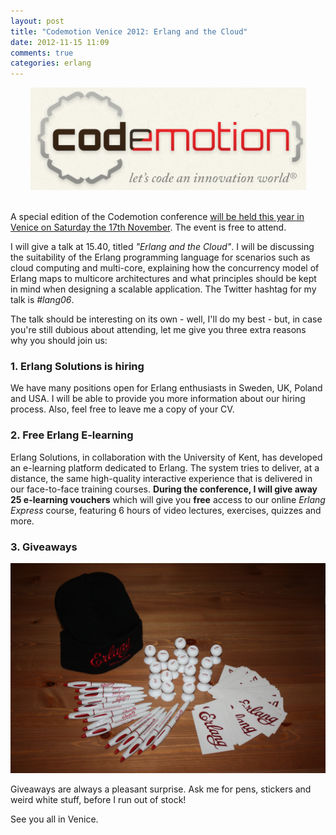 ```yaml
---
layout: post
title: "Codemotion Venice 2012: Erlang and the Cloud"
date: 2012-11-15 11:09
comments: true
categories: erlang
---
```


<div style="text-align:center">
<a href="http://www.codemotion.it" target="_blank">
<img src="/images/codemotion-logo.png" alt="Codemotion Venice 2012" />
</a>
</div>

<br />

A special edition of the Codemotion conference <a href="http://www.codemotion.it" target="_blank"> will be held this year in Venice on Saturday the 17th November</a>. The event is free to attend.

I will give a talk at 15.40, titled _"Erlang and the Cloud"_. I will be discussing the suitability of the Erlang programming language for scenarios such as cloud computing and multi-core, explaining how the concurrency model of Erlang maps to multicore architectures and what principles should be kept in mind when designing a scalable application. The Twitter hashtag for my talk is _#lang06_.

The talk should be interesting on its own - well, I'll do my best - but, in case you're still dubious about attending, let me give you three extra reasons why you should join us:

### 1. Erlang Solutions is hiring

We have many positions open for Erlang enthusiasts in Sweden, UK, Poland and USA. I will be able to provide you more information about our hiring process. Also, feel free to leave me a copy of your CV.

### 2. Free Erlang E-learning

Erlang Solutions, in collaboration with the University of Kent, has developed an e-learning platform dedicated to Erlang. The system tries to deliver, at a distance, the same high-quality interactive experience that is delivered in our face-to-face training courses. **During the conference, I will give away 25 e-learning vouchers** which will give you **free** access to our online _Erlang Express_ course, featuring 6 hours of video lectures, exercises, quizzes and more.

### 3. Giveaways

<div style="text-align:center">
<a href="/images/codemotion-giveaways.jpg" target="_blank">
<img src="/images/codemotion-giveaways.jpg" alt="Erlang Giveaways" />
</a>
</div>

Giveaways are always a pleasant surprise. Ask me for pens, stickers and weird white stuff, before I run out of stock!

See you all in Venice.
